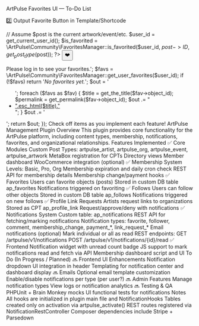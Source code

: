 ArtPulse Favorites UI — To-Do List

2️⃣ Output Favorite Button in Template/Shortcode



// Assume $post is the current artwork/event/etc.
$user_id = get_current_user_id();
$is_favorited = \ArtPulse\Community\FavoritesManager::is_favorited($user_id, $post->ID, get_post_type($post));
?>
<button class="ap-favorite-btn<?php if ($is_favorited) echo ' active'; ?>"
        data-object-id="<?php echo esc_attr($post->ID); ?>"
        data-object-type="<?php echo esc_attr(get_post_type($post)); ?>"
        aria-pressed="<?php echo $is_favorited ? 'true' : 'false'; ?>">
    ❤️
</button>
<?php



3️⃣ [Optional] Shortcode for User Favorites List



add_shortcode('ap_user_favorites', function($atts){
    $user_id = get_current_user_id();
    if (!$user_id) return '<em>Please log in to see your favorites.</em>';
    $favs = \ArtPulse\Community\FavoritesManager::get_user_favorites($user_id);
    if (!$favs) return '<em>No favorites yet.</em>';
    $out = '<ul class="ap-fav-list">';
    foreach ($favs as $fav) {
        $title = get_the_title($fav->object_id);
        $permalink = get_permalink($fav->object_id);
        $out .= "<li><a href='".esc_url($permalink)."'>".esc_html($title)."</a></li>";
    }
    $out .= '</ul>';
    return $out;
});



Check off items as you implement each feature!

ArtPulse Management Plugin

Overview

This plugin provides core functionality for the ArtPulse platform, including content types, membership, notifications, favorites, and organizational relationships.

Features Implemented

✅ Core Modules

Custom Post Types: artpulse_artist, artpulse_org, artpulse_event, artpulse_artwork

MetaBox registration for CPTs

Directory views

Member dashboard

WooCommerce integration (optional)

✅ Membership System

Levels: Basic, Pro, Org

Membership expiration and daily cron check

REST API for membership details

Membership change/payment hooks

✅ Favorites

Users can favorite objects (posts)

Stored in custom DB table ap_favorites

Notifications triggered on favoriting

✅ Follows

Users can follow other objects

Stored in custom DB table ap_follows

Notifications triggered on new follows

✅ Profile Link Requests

Artists request links to organizations

Stored as CPT ap_profile_link

Request/approve/deny with notifications

✅ Notifications System

Custom table: ap_notifications

REST API for fetching/marking notifications

Notification types: favorite, follower, comment, membership_change, payment_*, link_request_*

Email notifications (optional)

Mark individual or all as read

REST endpoints:

GET /artpulse/v1/notifications

POST /artpulse/v1/notifications/{id}/read

✅ Frontend

Notification widget with unread count badge

JS support to mark notifications read and fetch via API

Membership dashboard script and UI

To Do (In Progress / Planned)

🔜 Frontend UI Enhancements

Notification dropdown UI integration in header

Templating for notification center and dashboard display

🔜 Emails

Optional email template customization

Enable/disable notifications per type (per user?)

🔜 Admin Features

Manage notification types

View logs or notification analytics

🔜 Testing & QA

PHPUnit + Brain Monkey mocks

UI functional tests for notifications

Notes

All hooks are initialized in plugin main file and NotificationHooks

Tables created only on activation via artpulse_activate()

REST routes registered via NotificationRestController

Composer dependencies include Stripe + Parsedown


